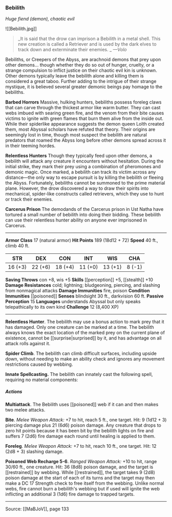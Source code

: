 ### Bebilith
_Huge fiend (demon), chaotic evil_

![[Bebilith.jpg]]

> _It is said that the drow can imprison a Bebilith in a metal shell. This new creation is called a Retriever and is used by the dark elves to track down and exterminate their enemies.
_
> _—Volo_

Bebiliths, or Creepers of the Abyss, are arachnoid demons that prey upon other demons... though whether they do so out of hunger, cruelty, or a strange compulsion to inflict justice on their chaotic evil kin is unknown. Other demons typically leave the bebilith alone and killing them is considered a great taboo. Further adding to the intrigue of their strange mystique, it is believed several greater demonic beings pay homage to the bebiliths.

**Barbed Horrors** Massive, hulking hunters, bebiliths possess foreleg claws that can carve through the thickest armor like warm butter. They can cast webs imbued with searing green fire, and the venom from their bite causes victims to ignite with green flames that burn them alive from the inside out. While their spiderlike appearance suggests the demon queen Lolth created them, most Abyssal scholars have refuted that theory. Their origins are seemingly lost in time, though most suspect the bebilith are natural predators that roamed the Abyss long before other demons spread across it in their teeming hordes.


**Relentless Hunters** Though they typically feed upon other demons, a bebilith will attack any creature it encounters without hesitation. During the initial strike, they mark their prey using a combination of pheromones and demonic magic. Once marked, a bebilith can track its victim across any distance—the only way to escape pursuit is by killing the bebilith or fleeing the Abyss. Fortunately, bebiliths cannot be summoned to the prime material plane. However, the drow discovered a way to draw their spirits into mechanical, spider-like constructs called retrievers, which they use to hunt or track their enemies.


**Carcerus Prison** The demodands of the Carcerus prison in Ust Natha have tortured a small number of bebilith into doing their bidding. These bebilith can use their relentless hunter ability on anyone ever imprisoned in Carcerus.






---

**Armor Class** 17 (natural armor)
**Hit Points** 189 (18d12 + 72)
**Speed** 40 ft., climb 40 ft.

| STR     | DEX     | CON     | INT     | WIS     | CHA     |
|---------|---------|---------|---------|---------|---------|
| 16 (+3) | 22 (+6) | 18 (+4) | 11 (+0) | 13 (+1) | 8 (-1) |

**Saving Throws** con +8, wis +5
**Skills** [[perception]] +5, [[stealth]] +10
**Damage Resistances** cold; lightning; bludgeoning, piercing, and slashing from nonmagical attacks
**Damage Immunities** fire, poison
**Condition Immunities** [[poisoned]]
**Senses** blindsight 30 ft., darkvision 60 ft.
**Passive Perception** 15
**Languages** understands Abyssal but only speaks telepathically to its own kind
**Challenge** 12 (8,400 XP)

---

**Relentless Hunter**. The bebilith may use a bonus action to mark prey that it has damaged. Only one creature can be marked at a time. The bebilith always knows the exact location of the marked prey on the current plane of existence, cannot be [[surprise|surprised]] by it, and has advantage on all attack rolls against it.

**Spider Climb**. The bebilith can climb difficult surfaces, including upside down, without needing to make an ability check and ignores any movement restrictions caused by webbing.

**Innate Spellcasting.** The bebilith can innately cast the following spell, requiring no material components:

##### Actions
**Multiattack**. The Bebilith uses [[poisoned]] web if it can and then makes two melee attacks.

**Bite**. _Melee Weapon Attack:_ +7 to hit, reach 5 ft., one target. Hit: 9 (1d12 + 3) piercing damage plus 21 (6d6) poison damage. Any creature that drops to zero hit points because it has been bit by the bebilith lights on fire and suffers 7 (2d6) fire damage each round until healing is applied to them.

**Foreleg**. _Melee Weapon Attack:_ +7 to hit, reach 10 ft., one target. Hit: 12 (2d8 + 3) slashing damage.

**Poisoned Web Recharge 5-6**. _Ranged Weapon Attack:_ +10 to hit, range 30/60 ft., one creature. Hit: 36 (8d8) poison damage, and the target is [[restrained]] by webbing. While [[restrained]], the target takes 9 (2d8) poison damage at the start of each of its turns and the target may then make a DC 17 Strength check to free itself from the webbing. Unlike normal webs, fire cannot burn a bebilith's webbing but if used will ignite the web inflicting an additional 3 (1d6) fire damage to trapped targets.


---

Source: [[MaBJoV]], page 133